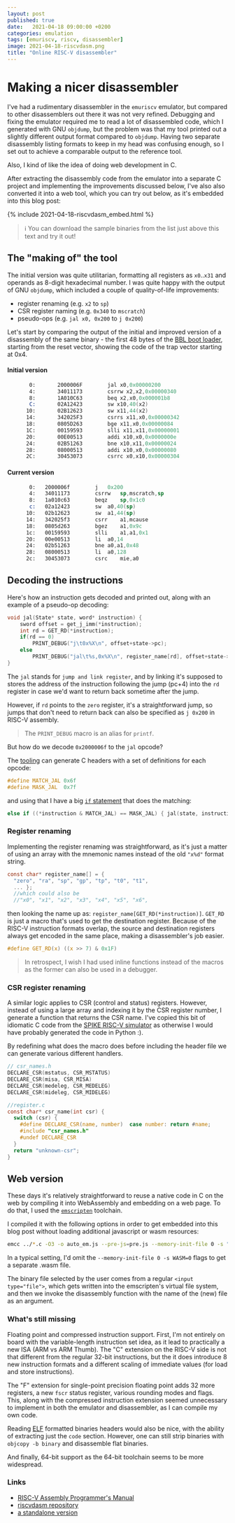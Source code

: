 ```yaml
---
layout: post
published: true
date:   2021-04-18 09:00:00 +0200
categories: emulation
tags: [emuriscv, riscv, disassembler]
image: 2021-04-18-riscvdasm.png 
title: "Online RISC-V disassembler"
---
```


# Making a nicer disassembler

I've had a rudimentary disassembler in the `emuriscv` emulator, but compared to other disassemblers out there it was not very refined. Debugging and fixing the emulator required me to read a lot of disassembled code, which I generated with GNU `objdump`, but the problem was that my tool printed out a slightly different output format compared to `objdump`. Having two separate disassembly listing formats to keep in my head was confusing enough, so I set out to achieve a comparable output to the reference tool. 

Also, I kind of like the idea of doing web development in C.

After extracting the disassembly code from the emulator into a separate C project and implementing the improvements discussed below, I've also also converted it into a web tool, which you can try out below, as it's embedded into this blog post:

{% include 2021-04-18-riscvdasm_embed.html %}

> ℹ️ You can download the sample binaries from the list just above this text and try it out! 

## The "making of" the tool

The initial version was quite utilitarian, formatting all registers as `x0`..`x31` and operands as 8-digit hexadecimal number. I was quite happy with the output of GNU `objdump`, which included a couple of quality-of-life improvements:
- register renaming (e.g. `x2` to `sp`)
- CSR register naming (e.g. `0x340` to `mscratch`) 
- pseudo-ops (e.g. `jal x0, 0x200` to `j 0x200`)

Let's start by comparing the output of the initial and improved version of a disassembly of the same binary - the first 48 bytes of the [BBL boot loader](https://github.com/riscv/riscv-pk/blob/master/machine/mentry.S#L36), starting from the reset vector, showing the code of the trap vector starting at 0x4.

#### Initial version
```nasm
       0:       2000006F        jal x0,0x00000200
       4:       34011173        csrrw x2,x2,0x00000340
       8:       1A010C63        beq x2,x0,0x000001b8
       C:       02A12423        sw x10,40(x2)
      10:       02B12623        sw x11,44(x2)
      14:       342025F3        csrrs x11,x0,0x00000342
      18:       0805D263        bge x11,x0,0x00000084
      1C:       00159593        slli x11,x11,0x00000001
      20:       00E00513        addi x10,x0,0x0000000e
      24:       02B51263        bne x10,x11,0x00000024
      28:       08000513        addi x10,x0,0x00000080
      2C:       30453073        csrrc x0,x10,0x00000304
```

#### Current version

```nasm
       0:	2000006f		j	0x200
       4:	34011173		csrrw	sp,mscratch,sp
       8:	1a010c63		beqz	sp,0x1c0
       c:	02a12423		sw	a0,40(sp)
      10:	02b12623		sw	a1,44(sp)
      14:	342025f3		csrr	a1,mcause
      18:	0805d263		bgez	a1,0x9c
      1c:	00159593		slli	a1,a1,0x1
      20:	00e00513		li	a0,14
      24:	02b51263		bne	a0,a1,0x48
      28:	08000513		li	a0,128
      2c:	30453073		csrc	mie,a0
```

## Decoding the instructions

Here's how an instruction gets decoded and printed out, along with an example of a pseudo-op decoding:

```c
void jal(State* state, word* instruction) {
	sword offset = get_j_imm(*instruction);
	int rd = GET_RD(*instruction);
	if(rd == 0)
		PRINT_DEBUG("j\t0x%X\n", offset+state->pc);
	else
		PRINT_DEBUG("jal\t%s,0x%X\n", register_name[rd], offset+state->pc);
}
```

The `jal` stands for `jump and link register`, and by linking it's supposed to stores the address of the instruction following the jump (pc+4) into the `rd` register in case we'd want to return back sometime after the jump. 

However, if `rd` points to the `zero` register, it's a straightforward jump, so jumps that don't need to return back  can also be specified as `j 0x200` in RISC-V assembly.

> The `PRINT_DEBUG` macro is an alias for `printf`.

But how do we decode `0x2000006f` to the `jal` opcode?

The [tooling](https://github.com/riscv/riscv-opcodes) can generate C headers with a set of definitions for each opcode: 

```c
#define MATCH_JAL 0x6f
#define MASK_JAL  0x7f
```

and using that I have a big [`if` statement](https://github.com/jborza/riscvdasm/blob/master/disassembler.c#L470) that does the matching:

```c
else if ((*instruction & MATCH_JAL) == MASK_JAL) { jal(state, instruction);	}
```

### Register renaming

Implementing the register renaming was straightforward, as it's just a matter of using an array with the mnemonic names instead of the old `"x%d"` format string.

```c
const char* register_name[] = {
  "zero", "ra", "sp", "gp", "tp", "t0", "t1", 
  ... };
  //which could also be
  //"x0", "x1", "x2", "x3", "x4", "x5", "x6",
```

then looking the name up as: `register_name[GET_RD(*instruction)]`. `GET_RD` is just a macro that's used to get the destination register. Because of the RISC-V instruction formats overlap, the source and destination registers always get encoded in the same place, making a disassembler's job easier.

```c
#define GET_RD(x) ((x >> 7) & 0x1F)
```

> In retrospect, I wish I had used inline functions instead of the macros as the former can also be used in a debugger. 

### CSR register renaming

A similar logic applies to CSR (control and status) registers. However, instead of using a large array and indexing it by the CSR register number, I generate a function that returns the CSR name. I've copied this bit of idiomatic C code from the [SPIKE RISC-V simulator](https://github.com/riscv/riscv-isa-sim/blob/21684fd9b073cf9bd8f8d23cfc5f94ce361f170c/disasm/regnames.cc#L26) as otherwise I would have probably generated the code in Python :). 

By redefining what does the macro does before including the header file we can generate various different handlers.

```c
// csr_names.h
DECLARE_CSR(mstatus, CSR_MSTATUS)
DECLARE_CSR(misa, CSR_MISA)
DECLARE_CSR(medeleg, CSR_MEDELEG)
DECLARE_CSR(mideleg, CSR_MIDELEG)

//register.c
const char* csr_name(int csr) {
  switch (csr) {
    #define DECLARE_CSR(name, number)  case number: return #name;
    #include "csr_names.h"
    #undef DECLARE_CSR
  }
  return "unknown-csr";
}

```

## Web version

These days it's relatively straightforward to reuse a native code in C on the web by compiling it into WebAssembly and embedding on a web page. To do that, I used the [`emscripten`](https://emscripten.org/) toolchain. 

I compiled it with the following options in order to get embedded into this blog post without loading additional javascript or wasm resources:

```sh
emcc ../*.c -O3 -o auto_em.js --pre-js=pre.js --memory-init-file 0 -s "EXPORTED_FUNCTIONS=['_disassemble_file']" -s "EXTRA_EXPORTED_RUNTIME_METHODS=['ccall']" -s FORCE_FILESYSTEM=1 -s WASM=0;
```

In a typical setting, I'd omit the `--memory-init-file 0 -s WASM=0` flags to get a separate .wasm file.

The binary file selected by the user comes from a regular `<input type="file">`, which gets written into the emscripten's virtual file system, and then we invoke the disassembly function with the name of the (new) file as an argument.
 
### What's still missing

Floating point and compressed instruction support. First, I'm not entirely on board with the variable-length instruction set idea, as it lead to practically a new ISA (ARM vs ARM Thumb). The "C" extension on the RISC-V side is not that different from the regular 32-bit instructions, but the it does introduce 8 new instruction formats and a different scaling of immediate values (for load and store instructions). 

The "F" extension for single-point precision floating point adds 32 more registers, a new `fscr` status register, various rounding modes and flags. This, along with the compressed instruction extension seemed unnecessary to implement in both the emulator and disassembler, as I can compile my own code. 

Reading [ELF](https://en.wikipedia.org/wiki/Executable_and_Linkable_Format) formatted binaries headers would also be nice, with the ability of extracting just the `code` section. However, one can still strip binaries with `objcopy -b binary` and disassemble flat binaries.

And finally, 64-bit support as the 64-bit toolchain seems to be more widespread.

### Links

- [RISC-V Assembly Programmer's Manual](https://github.com/riscv/riscv-asm-manual/blob/master/riscv-asm.md)
- [riscvdasm repository](https://github.com/jborza/riscvdasm)
- [a standalone version](https://jborza.com/riscvdasm)